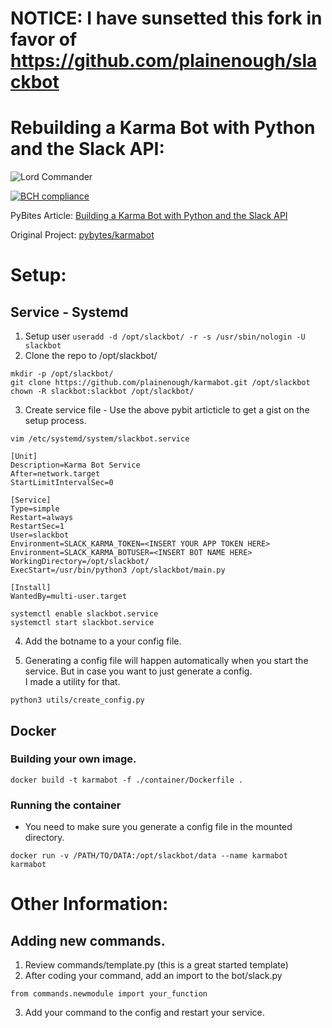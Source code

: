 # NOTICE: I have sunsetted this fork in favor of https://github.com/plainenough/slackbot


# Rebuilding a Karma Bot with Python and the Slack API:

![Lord Commander](https://upload.wikimedia.org/wikipedia/en/f/f4/PinkyandtheBrain.TheBrain.png)

[![BCH compliance](https://bettercodehub.com/edge/badge/plainenough/karmabot?branch=master)](https://bettercodehub.com/)

PyBites Article: [Building a Karma Bot with Python and the Slack API](https://pybit.es/slack-karma-bot.html)

Original Project: [pybytes/karmabot](https://github.com/pybites/karmabot)

# Setup:
## Service - Systemd
1. Setup user 
```useradd -d /opt/slackbot/ -r -s /usr/sbin/nologin -U slackbot```
2. Clone the repo to /opt/slackbot/
```
mkdir -p /opt/slackbot/
git clone https://github.com/plainenough/karmabot.git /opt/slackbot
chown -R slackbot:slackbot /opt/slackbot/
```
3. Create service file - Use the above pybit articticle to get a gist on the setup process.
```
vim /etc/systemd/system/slackbot.service
```
```
[Unit]
Description=Karma Bot Service
After=network.target
StartLimitIntervalSec=0

[Service]
Type=simple
Restart=always
RestartSec=1
User=slackbot
Environment=SLACK_KARMA_TOKEN=<INSERT YOUR APP TOKEN HERE>
Environment=SLACK_KARMA_BOTUSER=<INSERT BOT NAME HERE>
WorkingDirectory=/opt/slackbot/
ExecStart=/usr/bin/python3 /opt/slackbot/main.py

[Install]
WantedBy=multi-user.target
```
```
systemctl enable slackbot.service
systemctl start slackbot.service
```
4. Add the botname to a your config file.

5. Generating a config file  will happen automatically when you start the service. But in case you want to just generate a config. \
I made a utility for that.
```
python3 utils/create_config.py
```

## Docker
### Building your own image. 
```
docker build -t karmabot -f ./container/Dockerfile .
```
### Running the container
* You need to make sure you generate a config file in the mounted directory.
```
docker run -v /PATH/TO/DATA:/opt/slackbot/data --name karmabot karmabot
```


# Other Information:
## Adding new commands.
1. Review commands/template.py (this is a great started template)
2. After coding your command, add an import to the bot/slack.py
```
from commands.newmodule import your_function
```
3. Add your command to the config and restart your service.
